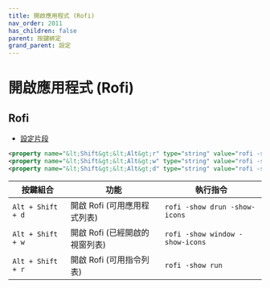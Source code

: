 ```yaml
---
title: 開啟應用程式 (Rofi)
nav_order: 2011
has_children: false
parent: 按鍵綁定
grand_parent: 設定
---
```



# 開啟應用程式 (Rofi)


## Rofi

* [設定片段](https://github.com/samwhelp/ultramarine-xfce-adjustment/tree/main/prototype/main/xfce-config/Main/asset/overlay/etc/skel/.config/xfce4/xfconf/xfce-perchannel-xml/xfce4-keyboard-shortcuts.xml#L66-L68)


```xml
<property name="&lt;Shift&gt;&lt;Alt&gt;r" type="string" value="rofi -show run"/>
<property name="&lt;Shift&gt;&lt;Alt&gt;w" type="string" value="rofi -show window -show-icons"/>
<property name="&lt;Shift&gt;&lt;Alt&gt;d" type="string" value="rofi -show drun -show-icons"/>
```


| 按鍵組合          | 功能                           | 執行指令                        |
| ----------------- | ------------------------------ | ------------------------------- |
| `Alt + Shift + d` | 開啟 Rofi (可用應用程式列表)   | `rofi -show drun -show-icons`   |
| `Alt + Shift + w` | 開啟 Rofi (已經開啟的視窗列表) | `rofi -show window -show-icons` |
| `Alt + Shift + r` | 開啟 Rofi (可用指令列表)       | `rofi -show run`                |
